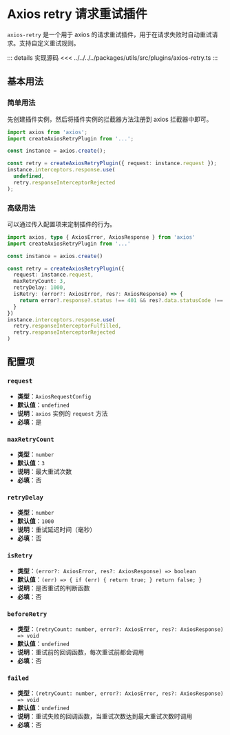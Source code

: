 # Axios retry 请求重试插件

`axios-retry` 是一个用于 axios 的请求重试插件，用于在请求失败时自动重试请求。支持自定义重试规则。

::: details 实现源码
<<< ../../../../packages/utils/src/plugins/axios-retry.ts
:::

## 基本用法

### 简单用法

先创建插件实例，然后将插件实例的拦截器方法注册到 axios 拦截器中即可。

```ts
import axios from 'axios';
import createAxiosRetryPlugin from '...';

const instance = axios.create();

const retry = createAxiosRetryPlugin({ request: instance.request });
instance.interceptors.response.use(
  undefined,
  retry.responseInterceptorRejected
);
```

### 高级用法

可以通过传入配置项来定制插件的行为。

```ts
import axios, type { AxiosError, AxiosResponse } from 'axios'
import createAxiosRetryPlugin from '...'

const instance = axios.create()

const retry = createAxiosRetryPlugin({
  request: instance.request,
  maxRetryCount: 3,
  retryDelay: 1000,
  isRetry: (error?: AxiosError, res?: AxiosResponse) => {
    return error?.response?.status !== 401 && res?.data.statusCode !== 401
  }
})
instance.interceptors.response.use(
  retry.responseInterceptorFulfilled,
  retry.responseInterceptorRejected
)
```

## 配置项

### `request`

- **类型**：`AxiosRequestConfig`
- **默认值**：`undefined`
- **说明**：`axios` 实例的 `request` 方法
- **必填**：是

### `maxRetryCount`

- **类型**：`number`
- **默认值**：`3`
- **说明**：最大重试次数
- **必填**：否

### `retryDelay`

- **类型**：`number`
- **默认值**：`1000`
- **说明**：重试延迟时间（毫秒）
- **必填**：否

### `isRetry`

- **类型**：`(error?: AxiosError, res?: AxiosResponse) => boolean`
- **默认值**：`(err) => { if (err) { return true; } return false; }`
- **说明**：是否重试的判断函数
- **必填**：否

### `beforeRetry`

- **类型**：`(retryCount: number, error?: AxiosError, res?: AxiosResponse) => void`
- **默认值**：`undefined`
- **说明**：重试前的回调函数，每次重试前都会调用
- **必填**：否

### `failed`

- **类型**：`(retryCount: number, error?: AxiosError, res?: AxiosResponse) => void`
- **默认值**：`undefined`
- **说明**：重试失败的回调函数，当重试次数达到最大重试次数时调用
- **必填**：否
